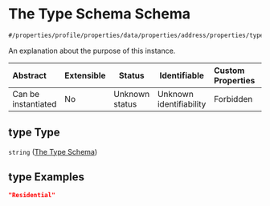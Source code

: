 # The Type Schema Schema

```txt
#/properties/profile/properties/data/properties/address/properties/type#/properties/profile/properties/data/properties/address/properties/type
```

An explanation about the purpose of this instance.


| Abstract            | Extensible | Status         | Identifiable            | Custom Properties | Additional Properties | Access Restrictions | Defined In                                                                           |
| :------------------ | ---------- | -------------- | ----------------------- | :---------------- | --------------------- | ------------------- | ------------------------------------------------------------------------------------ |
| Can be instantiated | No         | Unknown status | Unknown identifiability | Forbidden         | Allowed               | none                | [quote_schema.schema.json\*](../out/quote_schema.schema.json "open original schema") |

## type Type

`string` ([The Type Schema](quote_schema-properties-the-profile-schema-properties-the-data-schema-properties-the-address-schema-properties-the-type-schema.md))

## type Examples

```json
"Residential"
```
